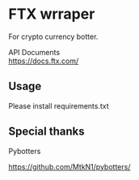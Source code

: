 # FTX wrraper
For crypto currency botter.
    
    
API Documents<br>
https://docs.ftx.com/
    
    
## Usage
Please install requirements.txt
    

## Special thanks
Pybotters
    
https://github.com/MtkN1/pybotters/
